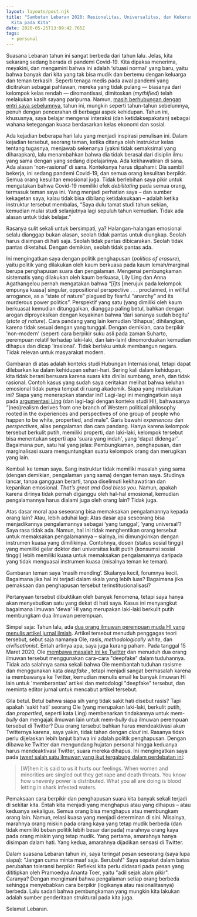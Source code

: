 ```yaml
---
layout: layouts/post.njk
title: "Sambutan Lebaran 2020: Rasionalitas, Universalitas, dan Kekerasan oleh
  Kita pada Kita"
date: 2020-05-25T13:09:42.765Z
tags:
  - personal
---
```

Suasana Lebaran tahun ini sangat berbeda dari tahun lalu. Jelas, kita sekarang sedang berada di pandemi Covid-19. Kita dipaksa menerima, meyakini, dan mengamini bahwa ini adalah ‘situasi normal’ yang baru, yaitu bahwa banyak dari kita yang tak bisa mudik dan bertemu dengan keluarga dan teman terkasih. Seperti tenaga medis pada awal pandemi yang dicitrakan sebagai pahlawan, mereka yang tidak pulang — biasanya dari kelompok kelas rendah — diromantisasi, dimitoskan (*mythified*) telah melakukan kasih sayang paripurna. Namun, [masih berhubungan dengan entri saya sebelumnya](https://medium.com/@KevinSesarianto/tata-interaksi-kita-yang-hancur-lebur-kacau-balau-mcds-sarinah-11fee2b96fdf), tahun ini, mungkin seperti tahun-tahun sebelumnya, penuh dengan pencerahan di berbagai aspek kehidupan. Tahun ini, khususnya, saya belajar mengenai interaksi (dan ketidaksepakatan) sebagai wahana ketegangan kuasa berdasarkan kelas ekonomi dan sosial.

Ada kejadian beberapa hari lalu yang menjadi inspirasi penulisan ini. Dalam kejadian tersebut, seorang teman, ketika ditanya oleh instruktur kelas tentang tugasnya, menjawab sekenanya (yakni tidak semaksimal yang diharapkan), lalu menambahkan bahwa dia tidak berasal dari disiplin ilmu yang sama dengan yang sedang dipelajarinya. Ada kekhawatiran di sana. Ada alasan ‘non-rasional’ di sana. Konteksnya harus dipahami: Dia sambil bekerja, ini sedang pandemi Covid-19, dan semua orang kesulitan berpikir. Semua orang kesulitan emosional juga. Tidak berlebihan saya pikir untuk mengatakan bahwa Covid-19 memiliki efek *debilitating* pada semua orang, termasuk teman saya ini. Yang menjadi perhatian saya – dan sumber kekagetan saya, kalau tidak bisa dibilang ketidaksukaan – adalah ketika instruktur tersebut membalas, “Saya dulu tamat studi tahun sekian, kemudian mulai studi selanjutnya lagi sepuluh tahun kemudian. Tidak ada alasan untuk tidak belajar.”

Rasanya sulit sekali untuk bersimpati, ya? Halangan-halangan emosional selalu dianggap bukan alasan, seolah tidak pantas untuk diungkap. Seolah harus disimpan di hati saja. Seolah tidak pantas dibicarakan. Seolah tidak pantas diketahui. Dengan demikian, seolah tidak pantas ada.

Ini mengingatkan saya dengan politik penghapusan (*politics of erasure*), yaitu politik yang dilakukan oleh kaum berkuasa pada kaum lemah/marginal berupa penghapusan suara dan pengalaman. Mengenai pembungkaman sistematis yang dilakukan oleh kaum berkuasa, Lily Ling dan Anna Agathangelou pernah mengatakan bahwa “\[i]ts \[merujuk pada kelompok empunya kuasa] singular, oppositional perspective . . . proclaimed, in willful arrogance, as a “state of nature” plagued by fearful “anarchy” and its murderous power politics”. Perspektif yang satu (yang dimiliki oleh kaum berkuasa) kemudian ditunggalkan, dianggap paling betul, bahkan dengan arogan diproyeksikan dengan keyakinan bahwa ‘dari sananya sudah begitu’ (*state of nature*). Cara pandang yang lain kemudian ‘dihapus’, dihilangkan, karena tidak sesuai dengan yang tunggal. Dengan demikian, cara berpikir 'non-modern' (seperti cara berpikir suku asli pada zaman Suharto, perempuan relatif terhadap laki-laki, dan lain-lain) dinomorduakan kemudian dihapus dan dicap 'irasional'. Tidak berlaku untuk membangun negara. Tidak relevan untuk masyarakat modern.

Gambaran di atas adalah konteks studi Hubungan Internasional, tetapi dapat dilebarkan ke dalam kehidupan sehari-hari. Sering kali dalam kehidupan, kita tidak berani bersuara karena suara kita dinilai sumbang, aneh, dan tidak rasional. Contoh kasus yang sudah saya ceritakan melihat bahwa keluhan emosional tidak punya tempat di ruang akademik. Siapa yang melakukan ini? Siapa yang menerapkan standar ini? Lagi-lagi ini mengingatkan saya pada [argumentasi Ling](https://www.palgrave.com/gp/book/9780333641552) (dan lagi-lagi dengan konteks studi HI), bahwasanya “(neo)realism derives from one branch of Western political philosophy rooted in the experiences and perspectives of one group of people who happen to be white, propertied, and male”. Garis bawahi *experiences* dan *perspectives*, alias pengalaman dan cara pandang. Hanya karena kelompok tersebut berkulit putih, memiliki properti, dan laki-laki, kelompok tersebut bisa menentukan seperti apa 'suara yang indah', yang 'dapat didengar'. Bagaimana pun, satu hal yang jelas: Pembungkaman, penghapusan, dan marginalisasi suara menguntungkan suatu kelompok orang dan merugikan yang lain.

Kembali ke teman saya. Sang instruktur tidak memiliki masalah yang sama (dengan demikian, pengalaman yang sama) dengan teman saya. Studinya lancar, tanpa gangguan berarti, tanpa diselimuti kekhawatiran dan kepanikan emosional. *That’s great and God bless you.* Namun, apakah karena dirinya tidak pernah diganggu oleh hal-hal emosional, kemudian pengalamannya harus dialami juga oleh orang lain? Tidak juga.

Atas dasar moral apa seseorang bisa memaksakan pengalamannya kepada orang lain? Atau, lebih aduhai lagi: Atas dasar apa seseorang bisa menjadikannya pengalamannya sebagai ‘yang tunggal’, ‘yang universal’? Saya rasa tidak ada. Namun, hal ini tidak menghentikan orang tersebut untuk memaksakan pengalamannya – sialnya, ini dimungkinkan dengan instrumen kuasa yang dimilikinya. Contohnya, dosen (status sosial tinggi) yang memiliki gelar doktor dari universitas kulit putih (konsumsi sosial tinggi) lebih memiliki kuasa untuk memaksakan pengalamannya daripada yang tidak menguasai instrumen kuasa (misalnya teman ke teman).

Gambaran teman saya ‘masih mending’. Skalanya kecil, forumnya kecil. Bagaimana jika hal ini terjadi dalam skala yang lebih luas? Bagaimana jika pemaksaan dan penghapusan tersebut terinstitusionalisasi?

Pertanyaan tersebut dibuktikan oleh banyak fenomena, tetapi saya hanya akan menyebutkan satu yang dekat di hati saya. Kasus ini menyangkut bagaimana ilmuwan 'dewa' HI yang merupakan laki-laki berkulit putih membungkam dua ilmuwan perempuan.

Simpel saja: Tahun lalu, ada [dua orang ilmuwan perempuan muda HI yang menulis artikel jurnal ilmiah](https://journals.sagepub.com/doi/full/10.1177/0967010619862921). Artikel tersebut menuduh penggagas teori tersebut, sebut saja namanya Ole, rasis, *methodologically white*, dan *civilisationist*. Entah artinya apa, saya juga kurang paham. Pada tanggal 15 Maret 2020, Ole [membawa masalah ini ke Twitter](https://twitter.com/ole_waever/status/1261297377287299072) dan menuduh dua orang ilmuwan tersebut menggunakan cara-cara "deepfake" dalam tuduhannya. Tidak ada salahnya sama sekali bahwa Ole membantah tuduhan rasisme dan menggunakan kata *deepfake* , tetapi menjadi sangat bermasalah karena ia membawanya ke Twitter, kemudian menulis email ke banyak ilmuwan HI lain untuk 'memberantas' artikel dan metodologi "deepfake" tersebut, dan meminta editor jurnal untuk mencabut artikel tersebut.

Gila betul. Betul bahwa siapa sih yang tidak sakit hati disebut rasis? Tapi apakah 'sakit hati' seorang Ole (yang merupakan laki-laki, berkulit putih, dan *propertied*, seperti kata Ling) membenarkan tindakannya untuk mem-*bully* dan mengajak ilmuwan lain untuk mem-*bully* dua ilmuwan perempuan tersebut di Twitter? Dua orang tersebut bahkan harus mendeaktivasi akun Twitternya karena, saya yakin, tidak tahan dengan *clout* ini. Rasanya tidak perlu dijelaskan lebih lanjut bahwa ini adalah politik penghapusan. Dengan dibawa ke Twitter dan mengundang hujatan personal hingga keduanya harus mendeaktivasi Twitter, suara mereka dihapus. Ini mengingatkan saya pada [*tweet* salah satu ilmuwan yang ikut tergabung dalam perdebatan ini](https://twitter.com/SavageEcology/status/1262288446162272256):

> \[W]hen it is said to us it hurts our feelings. When women and minorities are singled out they get rape and death threats. You know how unevenly power is distributed. What you all are doing is blood letting in shark infested waters.

Pemaksaan cara berpikir dan penghapusan suara kita banyak sekali terjadi di sekitar kita. Entah kita menjadi yang menghapus atau yang dihapus – atau keduanya sekaligus. Semua orang bisa menghapus atau membungkam orang lain. Namun, relasi kuasa yang menjadi determinan di sini. Misalnya, marahnya orang miskin pada orang kaya yang tetap mudik berbeda (dan tidak memiliki beban politik lebih besar daripada) marahnya orang kaya pada orang miskin yang tetap mudik. Yang pertama, amarahnya hanya disimpan dalam hati. Yang kedua, amarahnya dijadikan sensasi di Twitter.

Dalam suasana Lebaran tahun ini, saya teringat pesan seseorang (saya lupa siapa): "Jangan cuma minta maaf saja. Berubah!" Saya sepakat dalam batas perubahan toleransi berpikir. Refleksi kita perlu didasari pada pesan yang dititipkan oleh Pramoedya Ananta Toer, yaitu "adil sejak alam pikir". Caranya? Dengan mengimani bahwa pengalaman setiap orang berbeda sehingga menyebabkan cara berpikir (logikanya atau rasionalitasnya) berbeda. Lalu sadari bahwa pembungkaman yang mungkin kita lakukan adalah sumber penderitaan struktural pada kita juga.

Selamat Lebaran.